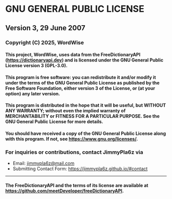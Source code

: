 # GNU GENERAL PUBLIC LICENSE
## Version 3, 29 June 2007

### Copyright (C) 2025, WordWise

#### This project, WordWise, uses data from the FreeDictionaryAPI (https://dictionaryapi.dev) and is licensed under the GNU General Public License version 3 (GPL-3.0).

#### This program is free software: you can redistribute it and/or modify it under the terms of the GNU General Public License as published by the Free Software Foundation, either version 3 of the License, or (at your option) any later version.

#### This program is distributed in the hope that it will be useful, but WITHOUT ANY WARRANTY; without even the implied warranty of MERCHANTABILITY or FITNESS FOR A PARTICULAR PURPOSE. See the GNU General Public License for more details.

#### You should have received a copy of the GNU General Public License along with this program. If not, see <https://www.gnu.org/licenses/>.

### For inquiries or contributions, contact JimmyPla6z via
- Email: jimmypla6z@mail.com
- Submitting Contact Form: https://jimmypla6z.github.io/#contact

---

#### The FreeDictionaryAPI and the terms of its license are available at https://github.com/meetDeveloper/freeDictionaryAPI.
